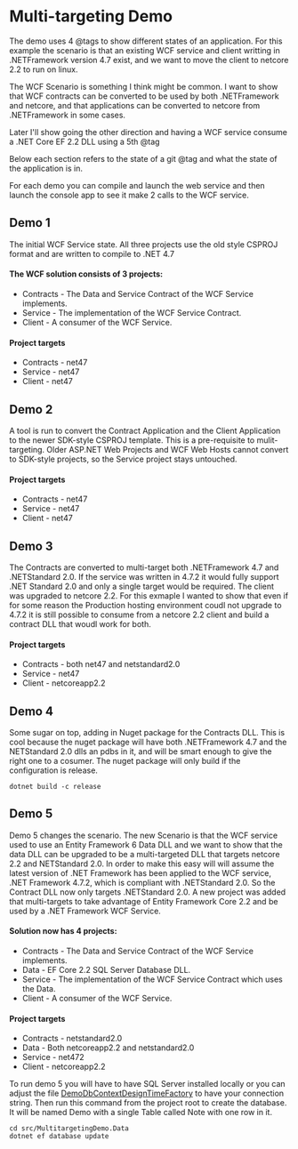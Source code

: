 # Multi-targeting Demo
The demo uses 4 @tags to show different states of an application.  For this example the scenario is that an existing WCF service and client writting in .NETFramework version 4.7 exist, and we want to move the client to netcore 2.2 to run on linux.

The WCF Scenario is something I think might be common.  I want to show that WCF contracts can be converted to be used by both .NETFramework and netcore, and that applications can be converted to netcore from .NETFramework in some cases.

Later I'll show going the other direction and having a WCF service consume a .NET Core EF 2.2 DLL using a 5th @tag

Below each section refers to the state of a git @tag and what the state of the application is in.

For each demo you can compile and launch the web service and then launch the console app to see it make 2 calls to the WCF service.

## Demo 1
The initial WCF Service state. All three projects use the old style CSPROJ format and are written to compile to .NET 4.7

#### The WCF solution consists of 3 projects:

 - Contracts - The Data and Service Contract of the WCF Service implements.
 - Service - The implementation of the WCF Service Contract.
 - Client - A consumer of the WCF Service.


#### Project targets
- Contracts - net47
- Service - net47
- Client - net47

## Demo 2
A tool is run to convert the Contract Application and the Client Application to the newer SDK-style CSPROJ template.  This is a pre-requisite to mulit-targeting.  Older ASP.NET Web Projects and WCF Web Hosts cannot convert to SDK-style projects, so the Service project stays untouched.

#### Project targets
- Contracts - net47
- Service - net47
- Client - net47

## Demo 3
The Contracts are converted to multi-target both .NETFramework 4.7 and .NETStandard 2.0.  If the service was written in 4.7.2 it would fully support .NET Standard 2.0 and only a single target would be required.  The client was upgraded to netcore 2.2. For this exmaple I wanted to show that even if for some reason the Production hosting environment coudl not upgrade to 4.7.2  it is still possible to consume from a netcore 2.2 client and build a contract DLL that woudl work for both.

#### Project targets
- Contracts - both net47 and netstandard2.0
- Service - net47
- Client - netcoreapp2.2

## Demo 4
Some sugar on top, adding in Nuget package for the Contracts DLL.  This is cool because the nuget package will have both .NETFramework 4.7 and the NETStandard 2.0 dlls an pdbs in it, and will be smart enough to give the right one to a cosumer.  The nuget package will only build if the configuration is release.

    dotnet build -c release

## Demo 5
Demo 5 changes the scenario.  The new Scenario is that the WCF service used to use an Entity Framework 6 Data DLL and we want to show that the data DLL can be upgraded to be a multi-targeted DLL that targets netcore 2.2 and NETStandard 2.0.
In order to make this easy will will assume the latest version of .NET Framework has been applied to the WCF service, .NET Framework 4.7.2, which is compliant with .NETStandard 2.0.  So the Contract DLL now only targets .NETStandard 2.0.  A new project was added that multi-targets to take advantage of Entity Framework Core 2.2 and be used by a .NET Framework WCF Service.

#### Solution now has 4 projects:
- Contracts - The Data and Service Contract of the WCF Service implements.
- Data - EF Core 2.2 SQL Server Database DLL.
- Service - The implementation of the WCF Service Contract which uses the Data.
- Client - A consumer of the WCF Service.

#### Project targets
- Contracts - netstandard2.0
- Data - Both netcoreapp2.2 and netstandard2.0
- Service - net472
- Client - netcoreapp2.2

To run demo 5 you will have to have SQL Server installed locally or you can adjust the file [DemoDbContextDesignTimeFactory](https://github.com/unscrum/MultitargetingDemo/blob/Demo5/src/MultitargetingDemo.Data/DemoDbContextDesignTimeFactory.cs) to have your connection string.  Then run this command from the project root to create the database.  It will be named Demo with a single Table called Note with one row in it.

    cd src/MultitargetingDemo.Data
    dotnet ef database update
